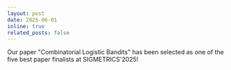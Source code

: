 ```yaml
---
layout: post
date: 2025-06-01
inline: true
related_posts: false
---
```


Our paper "Combinatorial Logistic Bandits" has been selected as one of the five best paper finalists at SIGMETRICS'2025!
